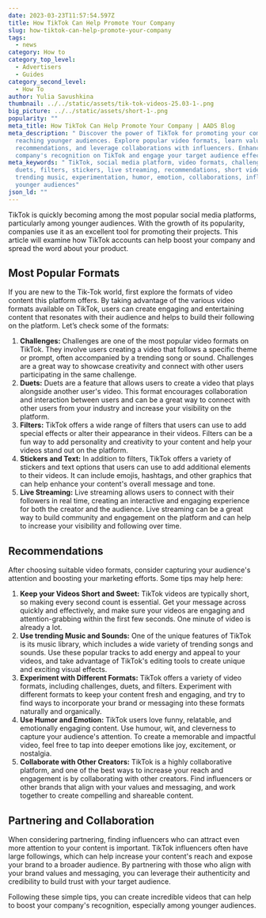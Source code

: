 ```yaml
---
date: 2023-03-23T11:57:54.597Z
title: How TikTok Can Help Promote Your Company
slug: how-tiktok-can-help-promote-your-company
tags:
  - news
category: How to
category_top_level:
  - Advertisers
  - Guides
category_second_level:
  - How To
author: Yulia Savushkina
thumbnail: ../../static/assets/tik-tok-videos-25.03-1-.png
big_picture: ../../static/assets/short-1-.png
popularity: ""
meta_title: How TikTok Can Help Promote Your Company | AADS Blog
meta_description: " Discover the power of TikTok for promoting your company and
  reaching younger audiences. Explore popular video formats, learn valuable
  recommendations, and leverage collaborations with influencers. Enhance your
  company's recognition on TikTok and engage your target audience effectively."
meta_keywords: " TikTok, social media platform, video formats, challenges,
  duets, filters, stickers, live streaming, recommendations, short videos,
  trending music, experimentation, humor, emotion, collaborations, influencers,
  younger audiences"
json_ld: ""
---
```

TikTok is quickly becoming among the most popular social media platforms, particularly among younger audiences. With the growth of its popularity, companies use it as an excellent tool for promoting their projects. This article will examine how TikTok accounts can help boost your company and spread the word about your product.

## Most Popular Formats

If you are new to the Tik-Tok world, first explore the formats of video content this platform offers. By taking advantage of the various video formats available on TikTok, users can create engaging and entertaining content that resonates with their audience and helps to build their following on the platform. Let’s check some of the formats: 

1. **Challenges:** Challenges are one of the most popular video formats on TikTok. They involve users creating a video that follows a specific theme or prompt, often accompanied by a trending song or sound. Challenges are a great way to showcase creativity and connect with other users participating in the same challenge.
2. **Duets:** Duets are a feature that allows users to create a video that plays alongside another user's video. This format encourages collaboration and interaction between users and can be a great way to connect with other users from your industry and increase your visibility on the platform.
3. **Filters:** TikTok offers a wide range of filters that users can use to add special effects or alter their appearance in their videos. Filters can be a fun way to add personality and creativity to your content and help your videos stand out on the platform.
4. **Stickers and Text:** In addition to filters, TikTok offers a variety of stickers and text options that users can use to add additional elements to their videos. It can include emojis, hashtags, and other graphics that can help enhance your content's overall message and tone.
5. **Live Streaming:** Live streaming allows users to connect with their followers in real time, creating an interactive and engaging experience for both the creator and the audience. Live streaming can be a great way to build community and engagement on the platform and can help to increase your visibility and following over time.

## Recommendations 

After choosing suitable video formats, consider capturing your audience's attention and boosting your marketing efforts. Some tips may help here:

1. **Keep your Videos Short and Sweet:** TikTok videos are typically short, so making every second count is essential. Get your message across quickly and effectively, and make sure your videos are engaging and attention-grabbing within the first few seconds. One minute of video is already a lot.
2. **Use trending Music and Sounds:** One of the unique features of TikTok is its music library, which includes a wide variety of trending songs and sounds. Use these popular tracks to add energy and appeal to your videos, and take advantage of TikTok's editing tools to create unique and exciting visual effects.
3. **Experiment with Different Formats:** TikTok offers a variety of video formats, including challenges, duets, and filters. Experiment with different formats to keep your content fresh and engaging, and try to find ways to incorporate your brand or messaging into these formats naturally and organically.
4. **Use Humor and Emotion:** TikTok users love funny, relatable, and emotionally engaging content. Use humour, wit, and cleverness to capture your audience's attention. To create a memorable and impactful video, feel free to tap into deeper emotions like joy, excitement, or nostalgia.
5. **Collaborate with Other Creators:** TikTok is a highly collaborative platform, and one of the best ways to increase your reach and engagement is by collaborating with other creators. Find influencers or other brands that align with your values and messaging, and work together to create compelling and shareable content.

## Partnering and Collaboration 

When considering partnering, finding influencers who can attract even more attention to your content is important. TikTok influencers often have large followings, which can help increase your content's reach and expose your brand to a broader audience. By partnering with those who align with your brand values and messaging, you can leverage their authenticity and credibility to build trust with your target audience.

Following these simple tips, you can create incredible videos that can help to boost your company's recognition, especially among younger audiences.
